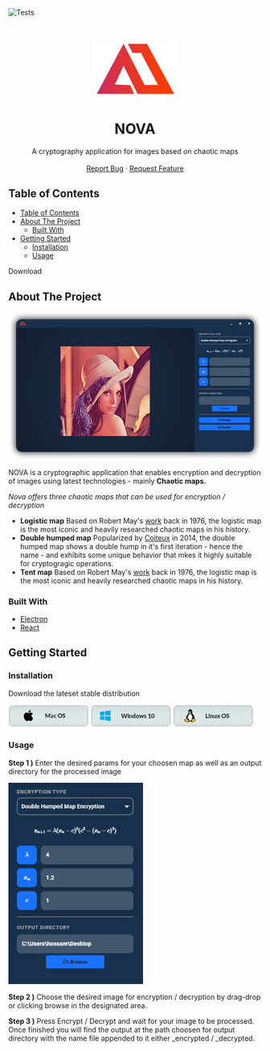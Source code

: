 ![Tests](https://github.com/hussamsh/Nova/workflows/Tests/badge.svg)
    
<!-- PROJECT LOGO -->
<br />

<p align="center">

  <a href="https://github.com/hussamsh/Nova">
    <img src="./app/assets/images/nova.png" alt="Logo" width="160" >
  </a>

<b><h1 align="center">NOVA</h1></b>

  <p align="center">
    A cryptography application for images based on chaotic maps
    <br />
    <br />
    <a href="https://github.com/github_username/repo/issues">Report Bug</a>
    ·
    <a href="https://github.com/github_username/repo/issues">Request Feature</a>

  </p>

</p>


<!-- TABLE OF CONTENTS -->
## Table of Contents

- [Table of Contents](#table-of-contents)
- [About The Project](#about-the-project)
  - [Built With](#built-with)
- [Getting Started](#getting-started)
  - [Installation](#installation)
  - [Usage](#usage)



<!-- Place this tag where you want the button to render. -->
<GitHubButton href="https://github.com/ntkme/github-buttons/archive/master.zip" data-color-scheme="no-preference: light; light: light; dark: dark;" data-icon="octicon-download" data-size="large" aria-label="Download ntkme/github-buttons on GitHub">Download</GitHubButton>

<!-- ABOUT THE PROJECT -->
## About The Project

[![Product Name Screen Shot][product-screenshot]]()

NOVA is a cryptographic application that enables encryption and decryption of images using latest technologies - mainly **Chaotic maps.**

*Nova offers three chaotic maps that can be used for encryption / decryption*
* **Logistic map** 
  Based on Robert May's [work](https://www.researchgate.net/publication/237005499_Simple_Mathematical_Models_With_Very_Complicated_Dynamics) back in 1976, the logistic map is the most iconic and heavily researched chaotic maps in his history.
* **Double humped map**
  Popularized by [Coiteux](https://core.ac.uk/download/pdf/61733598.pdf) in 2014, the double humped map shows a double hump in it's first iteration - hence the name - and exhibits some unique behavior that mkes it highly suitable for cryptogragic operations.
* **Tent map**
    Based on Robert May's [work](https://www.researchgate.net/publication/237005499_Simple_Mathematical_Models_With_Very_Complicated_Dynamics) back in 1976, the logistic map is the most iconic and heavily researched chaotic maps in his history.
<!-- **To avoid retyping too much info. Do a search and replace with your text editor for the following:**
`github_username`, `repo`, `twitter_handle`, `email` -->


### Built With

* [Electron](https://www.electronjs.org/)
* [React](https://reactjs.org/)


<!-- GETTING STARTED -->
## Getting Started

### Installation
Download the lateset stable distribution 

<img src="./app/assets/images/macos.png" alt="Logo" width="160" >
<img src="./app/assets/images/microsoft.png" alt="Logo" width="160" >
<img src="./app/assets/images/linux.png" alt="Logo" width="160" >

### Usage
**Step 1 )**  Enter the desired params for your choosen map as well as an output directory for the processed image

<img src="./app/assets/images/choose-param.png" alt="Logo" height="400px" >

<!-- [![Product Name Screen Shot][params-screenshot]]() -->

**Step 2 )**  Choose the desired image for encryption / decryption by drag-drop or clicking browse in the designated area.

**Step 3 )**  Press Encrypt / Decrypt and wait for your image to be processed. Once finished you will find the output at the path choosen for output directory with the name file appended to it either _encrypted / _decrypted.


[product-screenshot]: ./app/assets/images/screenshot.png
[params-screenshot]: ./app/assets/images/choose-param.png